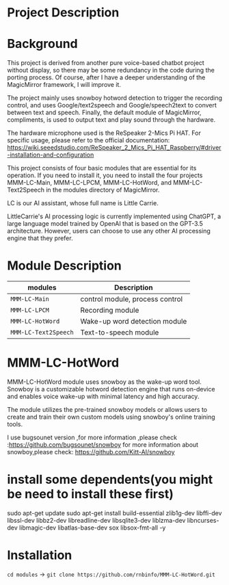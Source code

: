 # Project Description

# Background
This project is derived from another pure voice-based chatbot project without display, so there may be some redundancy in the code during the porting process. Of course, after I have a deeper understanding of the MagicMirror framework, I will improve it.

The project mainly uses snowboy hotword detection to trigger the recording control, and uses Google/text2speech and Google/speech2text to convert between text and speech. Finally, the default module of MagicMirror, compliments, is used to output text and play sound through the hardware.

The hardware microphone used is the ReSpeaker 2-Mics Pi HAT. For specific usage, please refer to the official documentation: https://wiki.seeedstudio.com/ReSpeaker_2_Mics_Pi_HAT_Raspberry/#driver-installation-and-configuration

This project consists of four basic modules that are essential for its operation. If you need to install it, you need to install the four projects MMM-LC-Main, MMM-LC-LPCM, MMM-LC-HotWord, and MMM-LC-Text2Speech in the modules directory of MagicMirror.

LC is our AI assistant, whose full name is Little Carrie.

LittleCarrie's AI processing logic is currently implemented using ChatGPT, a large language model trained by OpenAI that is based on the GPT-3.5 architecture. However, users can choose to use any other AI processing engine that they prefer.

# Module Description
| modules          | Description
|----------------- |-----------
| `MMM-LC-Main`        | control module, process control
| `MMM-LC-LPCM`        | Recording module
| `MMM-LC-HotWord`     | Wake-up word detection module
| `MMM-LC-Text2Speech` | Text-to-speech module

# MMM-LC-HotWord
MMM-LC-HotWord module uses snowboy as the wake-up word tool. Snowboy is a customizable hotword detection engine that runs on-device and enables voice wake-up with minimal latency and high accuracy.

The module utilizes the pre-trained snowboy models or allows users to create and train their own custom models using snowboy's online training tools.

I use bugsounet version ,for more information ,please check :https://github.com/bugsounet/snowboy
for more information about snowboy,please check: https://github.com/Kitt-AI/snowboy

# install some dependents(you might be need to install these first)
sudo apt-get update
sudo apt-get install build-essential zlib1g-dev libffi-dev libssl-dev libbz2-dev libreadline-dev libsqlite3-dev liblzma-dev libncurses-dev libmagic-dev libatlas-base-dev sox libsox-fmt-all -y

# Installation
`cd modules` -> `git clone https://github.com/rnbinfo/MMM-LC-HotWord.git`



